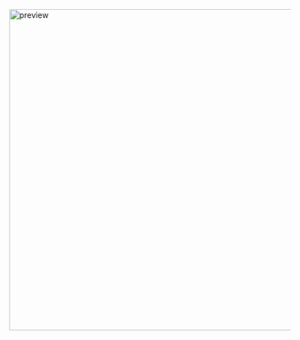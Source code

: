 <img width="576" alt="preview" src="https://github.com/soliloquii/pink_crrd_remake/assets/82063288/902cccb1-991c-4274-92f3-0612acd9cc3c">

